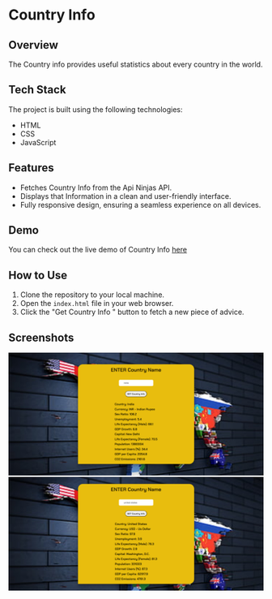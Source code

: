 
# Country Info

## Overview

The Country info provides useful statistics about every country in the world.

## Tech Stack

The project is built using the following technologies:

- HTML
- CSS
- JavaScript

## Features

- Fetches Country Info from the Api Ninjas API.
- Displays that Information in a clean and user-friendly interface.
- Fully responsive design, ensuring a seamless experience on all devices.

## Demo

You can check out the live demo of Country Info [here](https://country-info-by-mayur.netlify.app/)

## How to Use

1. Clone the repository to your local machine.
2. Open the `index.html` file in your web browser.
3. Click the "Get Country Info " button to fetch a new piece of advice.

## Screenshots

![Preview 1](https://github.com/mayurpatil77/Javascript-API-Projects/blob/main/Project%2012%20-%20Country%20Info/Assets/Preview%201.jpg?raw=true)
![Preview 2](https://github.com/mayurpatil77/Javascript-API-Projects/blob/main/Project%2012%20-%20Country%20Info/Assets/preview%202.jpg?raw=true)

